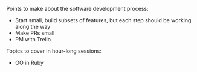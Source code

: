 Points to make about the software development process:

* Start small, build subsets of features, but each step should be working along the way
* Make PRs small
* PM with Trello

Topics to cover in hour-long sessions:

* OO in Ruby
